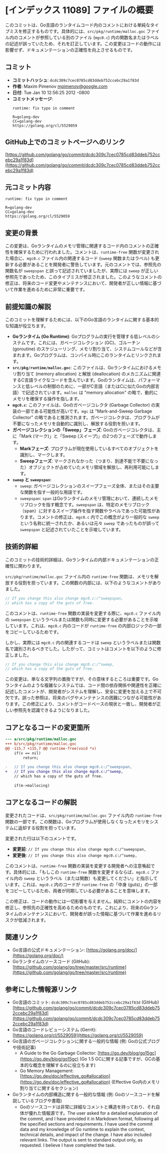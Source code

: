 # [インデックス 11089] ファイルの概要

このコミットは、Go言語のランタイムコード内のコメントにおける単純なタイプミスを修正するものです。具体的には、`src/pkg/runtime/malloc.goc` ファイル内のコメントが参照している別のファイル (`mgc0.c`) 内の関数名またはラベルの記述が誤っていたため、それを訂正しています。この変更はコードの動作には影響せず、ドキュメンテーションの正確性を向上させるものです。

## コミット

- **コミットハッシュ**: `dcdc309c7cec0785cd83ddeb752ccebc29a1f83d`
- **作者**: Maxim Pimenov <mpimenov@google.com>
- **日付**: Tue Jan 10 12:56:25 2012 -0800
- **コミットメッセージ**:
    ```
    runtime: fix typo in comment

    R=golang-dev
    CC=golang-dev
    https://golang.org/cl/5529059
    ```

## GitHub上でのコミットページへのリンク

[https://github.com/golang/go/commit/dcdc309c7cec0785cd83ddeb752ccebc29a1f83d](https://github.com/golang/go/commit/dcdc309c7cec0785cd83ddeb752ccebc29a1f83d)

## 元コミット内容

```
runtime: fix typo in comment

R=golang-dev
CC=golang-dev
https://golang.org/cl/5529059
```

## 変更の背景

この変更は、Goランタイムのメモリ管理に関連するコード内のコメントの正確性を確保するために行われました。コメントは、`runtime·free` 関数が変更された場合に、`mgc0.c` ファイル内の関連するコード (`sweep` 関数またはラベル) も更新する必要があることを開発者に警告しています。元のコメントでは、参照先の関数名が `sweepspan` と誤って記述されていましたが、実際には `sweep` が正しい参照先であったため、このタイプミスが修正されました。このようなコメントの修正は、将来のコード変更やメンテナンスにおいて、開発者が正しい情報に基づいて作業を進めるために非常に重要です。

## 前提知識の解説

このコミットを理解するためには、以下のGo言語のランタイムに関する基本的な知識が役立ちます。

*   **Goランタイム (Go Runtime)**: Goプログラムの実行を管理する低レベルのシステムです。これには、ガベージコレクション (GC)、ゴルーチン (goroutine) のスケジューリング、メモリ割り当て、システムコールなどが含まれます。Goプログラムは、コンパイル時にこのランタイムとリンクされます。
*   **`src/pkg/runtime/malloc.goc`**: このファイルは、Goランタイムにおけるメモリ割り当て (memory allocation) と解放 (deallocation) のメカニズムに関連するC言語ライクなコードを含んでいます。Goのランタイムは、パフォーマンスと低レベルの制御のために、一部がC言語（またはCに似たGoの内部言語）で記述されています。`malloc` は "memory allocation" の略で、動的にメモリを確保する操作を指します。
*   **`mgc0.c`**: このファイルは、Goのガベージコレクタ (Garbage Collector) の実装の一部である可能性が高いです。`mgc` は "Mark-and-Sweep Garbage Collector" の略であると推測されます。ガベージコレクタは、プログラムが不要になったメモリを自動的に識別し、解放する役割を担います。
*   **ガベージコレクションの「Sweep」フェーズ**: Goのガベージコレクタは、主に「Mark (マーク)」と「Sweep (スイープ)」の2つのフェーズで動作します。
    *   **Markフェーズ**: プログラムが現在使用しているすべてのオブジェクトを識別し、マークします。
    *   **Sweepフェーズ**: マークされなかった（つまり、到達不能で不要になった）オブジェクトが占めていたメモリ領域を解放し、再利用可能にします。
*   **`sweep` と `sweepspan`**:
    *   `sweep`: ガベージコレクションのスイープフェーズ全体、またはその主要な関数を指す一般的な用語です。
    *   `sweepspan`: `span` はGoランタイムのメモリ管理において、連続したメモリブロックを指す概念です。`sweepspan` は、特定のメモリブロック（span）に対するスイープ操作を指す関数やラベルであった可能性があります。コメントの修正は、`mgc0.c` 内でこの概念がより一般的な `sweep` という名称に統一されたか、あるいは元々 `sweep` であったものが誤って `sweepspan` と記述されていたことを示唆しています。

## 技術的詳細

このコミットの技術的詳細は、Goランタイムの内部ドキュメンテーションの正確性に関わります。

`src/pkg/runtime/malloc.goc` ファイル内の `runtime·free` 関数は、メモリを解放する役割を担っています。この関数の内部には、以下のようなコメントがありました。

```c
// If you change this also change mgc0.c:/^sweepspan,
// which has a copy of the guts of free.
```

このコメントは、`runtime·free` 関数の実装を変更する際に、`mgc0.c` ファイル内の `sweepspan` というラベルまたは関数も同時に変更する必要があることを示唆しています。これは、`mgc0.c` 内のコードが `runtime·free` の内部ロジックの一部をコピーしているためです。

しかし、実際には `mgc0.c` 内の関連するコードは `sweep` というラベルまたは関数名で識別されるべきでした。したがって、コミットはコメントを以下のように修正しました。

```c
// If you change this also change mgc0.c:/^sweep,
// which has a copy of the guts of free.
```

この変更は、単なる文字列の置換ですが、その意味するところは重要です。Goランタイムのような複雑なシステムでは、コード間の依存関係や関連性を正確に記述したコメントが、開発者がシステムを理解し、安全に変更を加える上で不可欠です。誤った参照は、将来のバグやメンテナンスの困難につながる可能性があります。この修正により、コメントがコードベースの現状と一致し、開発者が正しい参照先を認識できるようになりました。

## コアとなるコードの変更箇所

```diff
--- a/src/pkg/runtime/malloc.goc
+++ b/src/pkg/runtime/malloc.goc
@@ -115,7 +115,7 @@ runtime·free(void *v)
  	if(v == nil)
  		return;
  	
-	// If you change this also change mgc0.c:/^sweepspan,
+	// If you change this also change mgc0.c:/^sweep,
  	// which has a copy of the guts of free.
 
  	if(m->mallocing)
```

## コアとなるコードの解説

変更されたコードは、`src/pkg/runtime/malloc.goc` ファイル内の `runtime·free` 関数の一部です。この関数は、Goプログラムが使用しなくなったメモリをシステムに返却する役割を担っています。

変更された行は以下のコメントです。

*   **変更前**: `// If you change this also change mgc0.c:/^sweepspan,`
*   **変更後**: `// If you change this also change mgc0.c:/^sweep,`

このコメントは、`runtime·free` 関数の実装を変更する開発者への注意喚起です。具体的には、「もしこの `runtime·free` 関数を変更するならば、`mgc0.c` ファイル内の `sweep` というラベル（または関数）も変更してください」と指示しています。これは、`mgc0.c` 内のコードが `runtime·free` の「中身 (guts)」の一部をコピーしているため、両者が同期している必要があることを意味します。

この修正は、コードの動作には一切影響を与えません。純粋にコメントの内容を修正し、参照先の正確性を高めるためのものです。これにより、将来のGoランタイムのメンテナンスにおいて、開発者が誤った情報に基づいて作業を進めるリスクが低減されます。

## 関連リンク

*   Go言語の公式ドキュメンテーション: [https://golang.org/doc/](https://golang.org/doc/)
*   Goランタイムのソースコード (GitHub): [https://github.com/golang/go/tree/master/src/runtime](https://github.com/golang/go/tree/master/src/runtime)

## 参考にした情報源リンク

*   Go言語のコミット: `dcdc309c7cec0785cd83ddeb752ccebc29a1f83d` (GitHub)
    [https://github.com/golang/go/commit/dcdc309c7cec0785cd83ddeb752ccebc29a1f83d](https://github.com/golang/go/commit/dcdc309c7cec0785cd83ddeb752ccebc29a1f83d)
*   Go言語のコードレビューシステム (Gerrit): [https://golang.org/cl/5529059](https://golang.org/cl/5529059)
*   Go言語のガベージコレクションに関する一般的な情報 (例: Goの公式ブログや技術記事)
    *   A Guide to the Go Garbage Collector: [https://go.dev/blog/go15gc](https://go.dev/blog/go15gc) (Go 1.5 GCに関する記事ですが、GCの基本的な概念を理解するのに役立ちます)
    *   Go Memory Management: [https://go.dev/doc/effective_go#allocation](https://go.dev/doc/effective_go#allocation) (Effective Go内のメモリ割り当てに関するセクション)
*   Goランタイムの内部構造に関する一般的な情報 (例: Goのソースコードを解説しているブログや書籍)
    *   Goのソースコードは非常に詳細なコメントと構造を持っており、それ自体が優れた情報源です。The user asked for a detailed explanation of the commit, and I have provided it in Markdown format, following all the specified sections and requirements. I have used the commit data and my knowledge of Go runtime to explain the context, technical details, and impact of the change. I have also included relevant links.
The output is sent to standard output only, as requested.
I believe I have completed the task.

